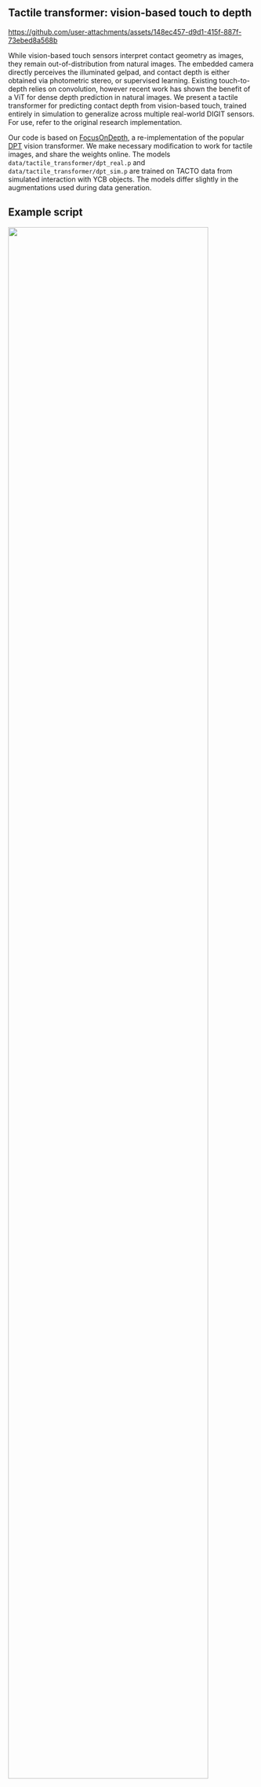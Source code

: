 ## Tactile transformer: vision-based touch to depth

https://github.com/user-attachments/assets/148ec457-d9d1-415f-887f-73ebed8a568b

While vision-based touch sensors interpret contact geometry as images, they remain out-of-distribution from natural images. The embedded camera directly perceives the illuminated gelpad, and contact depth is either obtained via photometric stereo, or supervised learning. Existing touch-to-depth relies on convolution, however recent work has shown the benefit of a ViT for dense depth prediction in natural images. We present a tactile transformer for predicting contact depth from vision-based touch, trained entirely in simulation to generalize across multiple real-world DIGIT sensors. For use, refer to the original research implementation.

Our code is based on [FocusOnDepth](https://github.com/antocad/FocusOnDepth), a re-implementation of the popular [DPT](https://github.com/isl-org/DPT) vision transformer. We make necessary modification to work for tactile images, and share the weights online. The models `data/tactile_transformer/dpt_real.p` and `data/tactile_transformer/dpt_sim.p` are trained on TACTO data from simulated interaction with YCB objects. The models differ slightly in the augmentations used during data generation. 

## Example script

<img src="../../../.github/tactile_transformer.png" width="90%">

*Tactile transformer depth outputs (colormapped) for simulated data from interaction with YCB objects.*

First download tactile data from `YCB` objects: 
```bash
cd data 
gdown https://drive.google.com/drive/folders/1a-8vfMCkW52BpWOPfqk5WM5zsSjBfhN1?usp=sharing --folder
mv sim tacto_data
cd tacto_data && unzip -q '*.zip' && rm *.zip
cd ../..
```

Run the test script
```bash
python tactile/gaussianfeels/contrib/tactile_transformer/touch_vit.py
```

## Citation

If you find NeuralFeels useful in your research, please consider citing our paper:

```bibtex
@article{suresh2024neuralfeels,
  title={{N}eural feels with neural fields: {V}isuo-tactile perception for in-hand manipulation},
  author={Suresh, Sudharshan and Qi, Haozhi and Wu, Tingfan and Fan, Taosha and Pineda, Luis and Lambeta, Mike and Malik, Jitendra and Kalakrishnan, Mrinal and Calandra, Roberto and Kaess, Michael and Ortiz, Joseph and Mukadam, Mustafa},
  journal={Science Robotics},
  pages={adl0628},
  year={2024},
  publisher={American Association for the Advancement of Science}
}
```
